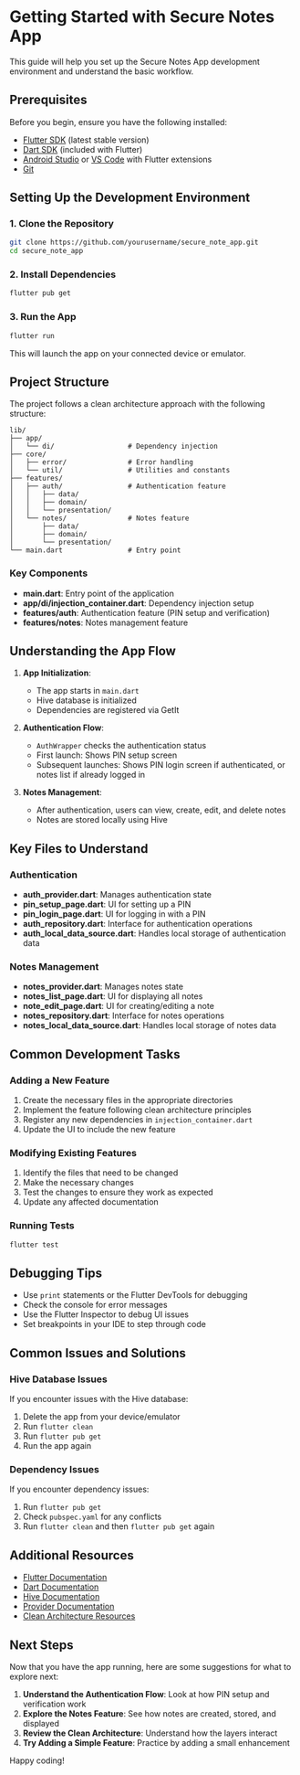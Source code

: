 # Getting Started with Secure Notes App

This guide will help you set up the Secure Notes App development environment and understand the basic workflow.

## Prerequisites

Before you begin, ensure you have the following installed:

- [Flutter SDK](https://flutter.dev/docs/get-started/install) (latest stable version)
- [Dart SDK](https://dart.dev/get-dart) (included with Flutter)
- [Android Studio](https://developer.android.com/studio) or [VS Code](https://code.visualstudio.com/) with Flutter extensions
- [Git](https://git-scm.com/downloads)

## Setting Up the Development Environment

### 1. Clone the Repository

```bash
git clone https://github.com/yourusername/secure_note_app.git
cd secure_note_app
```

### 2. Install Dependencies

```bash
flutter pub get
```

### 3. Run the App

```bash
flutter run
```

This will launch the app on your connected device or emulator.

## Project Structure

The project follows a clean architecture approach with the following structure:

```
lib/
├── app/
│   └── di/                  # Dependency injection
├── core/
│   ├── error/               # Error handling
│   └── util/                # Utilities and constants
├── features/
│   ├── auth/                # Authentication feature
│   │   ├── data/
│   │   ├── domain/
│   │   └── presentation/
│   └── notes/               # Notes feature
│       ├── data/
│       ├── domain/
│       └── presentation/
└── main.dart                # Entry point
```

### Key Components

- **main.dart**: Entry point of the application
- **app/di/injection_container.dart**: Dependency injection setup
- **features/auth**: Authentication feature (PIN setup and verification)
- **features/notes**: Notes management feature

## Understanding the App Flow

1. **App Initialization**:
   - The app starts in `main.dart`
   - Hive database is initialized
   - Dependencies are registered via GetIt

2. **Authentication Flow**:
   - `AuthWrapper` checks the authentication status
   - First launch: Shows PIN setup screen
   - Subsequent launches: Shows PIN login screen if authenticated, or notes list if already logged in

3. **Notes Management**:
   - After authentication, users can view, create, edit, and delete notes
   - Notes are stored locally using Hive

## Key Files to Understand

### Authentication

- **auth_provider.dart**: Manages authentication state
- **pin_setup_page.dart**: UI for setting up a PIN
- **pin_login_page.dart**: UI for logging in with a PIN
- **auth_repository.dart**: Interface for authentication operations
- **auth_local_data_source.dart**: Handles local storage of authentication data

### Notes Management

- **notes_provider.dart**: Manages notes state
- **notes_list_page.dart**: UI for displaying all notes
- **note_edit_page.dart**: UI for creating/editing a note
- **notes_repository.dart**: Interface for notes operations
- **notes_local_data_source.dart**: Handles local storage of notes data

## Common Development Tasks

### Adding a New Feature

1. Create the necessary files in the appropriate directories
2. Implement the feature following clean architecture principles
3. Register any new dependencies in `injection_container.dart`
4. Update the UI to include the new feature

### Modifying Existing Features

1. Identify the files that need to be changed
2. Make the necessary changes
3. Test the changes to ensure they work as expected
4. Update any affected documentation

### Running Tests

```bash
flutter test
```

## Debugging Tips

- Use `print` statements or the Flutter DevTools for debugging
- Check the console for error messages
- Use the Flutter Inspector to debug UI issues
- Set breakpoints in your IDE to step through code

## Common Issues and Solutions

### Hive Database Issues

If you encounter issues with the Hive database:

1. Delete the app from your device/emulator
2. Run `flutter clean`
3. Run `flutter pub get`
4. Run the app again

### Dependency Issues

If you encounter dependency issues:

1. Run `flutter pub get`
2. Check `pubspec.yaml` for any conflicts
3. Run `flutter clean` and then `flutter pub get` again

## Additional Resources

- [Flutter Documentation](https://flutter.dev/docs)
- [Dart Documentation](https://dart.dev/guides)
- [Hive Documentation](https://docs.hivedb.dev/)
- [Provider Documentation](https://pub.dev/packages/provider)
- [Clean Architecture Resources](https://blog.cleancoder.com/uncle-bob/2012/08/13/the-clean-architecture.html)

## Next Steps

Now that you have the app running, here are some suggestions for what to explore next:

1. **Understand the Authentication Flow**: Look at how PIN setup and verification work
2. **Explore the Notes Feature**: See how notes are created, stored, and displayed
3. **Review the Clean Architecture**: Understand how the layers interact
4. **Try Adding a Simple Feature**: Practice by adding a small enhancement

Happy coding!
